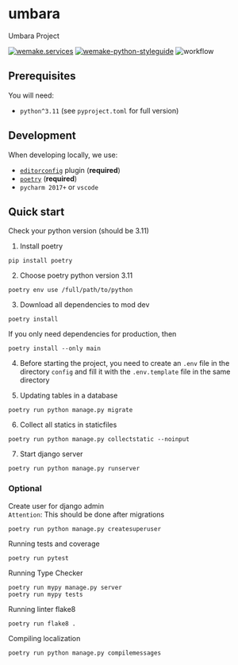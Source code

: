 # umbara

Umbara Project

[![wemake.services](https://img.shields.io/badge/%20-wemake.services-green.svg?label=%20&logo=data%3Aimage%2Fpng%3Bbase64%2CiVBORw0KGgoAAAANSUhEUgAAABAAAAAQCAMAAAAoLQ9TAAAABGdBTUEAALGPC%2FxhBQAAAAFzUkdCAK7OHOkAAAAbUExURQAAAAAAAAAAAAAAAAAAAAAAAAAAAAAAAP%2F%2F%2F5TvxDIAAAAIdFJOUwAjRA8xXANAL%2Bv0SAAAADNJREFUGNNjYCAIOJjRBdBFWMkVQeGzcHAwksJnAPPZGOGAASzPzAEHEGVsLExQwE7YswCb7AFZSF3bbAAAAABJRU5ErkJggg%3D%3D)](https://wemake-services.github.io)
[![wemake-python-styleguide](https://img.shields.io/badge/style-wemake-000000.svg)](https://github.com/wemake-services/wemake-python-styleguide)
![workflow](https://github.com/MrEndor/umbara/actions/workflows/test.yml/badge.svg)

## Prerequisites

You will need:

- `python^3.11` (see `pyproject.toml` for full version)

## Development

When developing locally, we use:

- [`editorconfig`](http://editorconfig.org/) plugin (**required**)
- [`poetry`](https://github.com/python-poetry/poetry) (**required**)
- `pycharm 2017+` or `vscode`


## Quick start

Сheck your python version (should be 3.11)

1) Install poetry
```shell
pip install poetry
```
2) Choose poetry python version 3.11
```shell
poetry env use /full/path/to/python
```
3) Download all dependencies to mod dev
```shell
poetry install
```
If you only need dependencies for production, then
```shell
poetry install --only main
```

4) Before starting the project, you need to create an `.env` file in the directory `config` and fill 
it with the `.env.template` file in the same directory

5) Updating tables in a database
```shell
poetry run python manage.py migrate
```

6) Collect all statics in staticfiles
```shell
poetry run python manage.py collectstatic --noinput
```

7) Start django server
```shell
poetry run python manage.py runserver
```

### Optional
Create user for django admin\
`Attention`: This should be done after migrations
```shell
poetry run python manage.py createsuperuser
```

Running tests and coverage
```shell
poetry run pytest
```

Running Type Checker
```shell
poetry run mypy manage.py server
poetry run mypy tests
```

Running linter flake8
```shell
poetry run flake8 .
```

Compiling localization
```shell
poetry run python manage.py compilemessages
```
